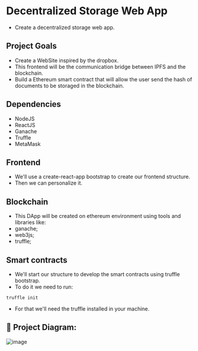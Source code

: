 # Decentralized Storage Web App
- Create a decentralized storage web app.

## Project Goals
- Create a WebSite inspired by the dropbox.
- This frontend will be the communication bridge between IPFS and the blockchain.
- Build a Ethereum smart contract that will allow the user send the hash of documents to be storaged in the blockchain.

## Dependencies
- NodeJS
- ReactJS
- Ganache
- Truffle
- MetaMask

## Frontend
- We'll use a create-react-app bootstrap to create our frontend structure.
- Then we can personalize it.

## Blockchain
- This DApp will be created on ethereum environment using tools and libraries like:
- ganache;
- web3js;
- truffle;

## Smart contracts
- We'll start our structure to develop the smart contracts using truffle bootstrap.
- To do it we need to run:
```
truffle init
```
- For that we'll need the truffle installed in your machine.

## 🔧 Project Diagram:
![image](https://user-images.githubusercontent.com/73957838/117902704-74ddb680-b2a4-11eb-9f22-abddab6e042b.png)

